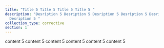 ```yaml
---
title: "Title 5 Title 5 Title 5 Title 5 "
description: "Desription 5 Desription 5 Desription 5 Desription 5 Desription 5
  Desription 5 "
collection_type: corrective
section: 1
---
```

content 5 content 5 content 5 content 5 content 5 content 5
